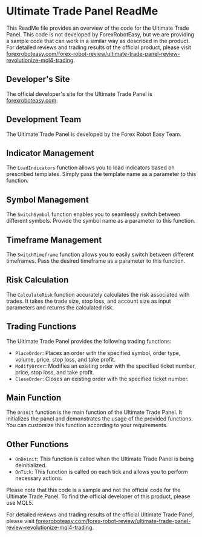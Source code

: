 # Ultimate Trade Panel ReadMe

This ReadMe file provides an overview of the code for the Ultimate Trade Panel. This code is not developed by ForexRobotEasy, but we are providing a sample code that can work in a similar way as described in the product. For detailed reviews and trading results of the official product, please visit [forexroboteasy.com/forex-robot-review/ultimate-trade-panel-review-revolutionize-mql4-trading](https://forexroboteasy.com/forex-robot-review/ultimate-trade-panel-review-revolutionize-mql4-trading/).

## Developer's Site

The official developer's site for the Ultimate Trade Panel is [forexroboteasy.com](https://forexroboteasy.com).

## Development Team

The Ultimate Trade Panel is developed by the Forex Robot Easy Team.

## Indicator Management

The `LoadIndicators` function allows you to load indicators based on prescribed templates. Simply pass the template name as a parameter to this function.

## Symbol Management

The `SwitchSymbol` function enables you to seamlessly switch between different symbols. Provide the symbol name as a parameter to this function.

## Timeframe Management

The `SwitchTimeframe` function allows you to easily switch between different timeframes. Pass the desired timeframe as a parameter to this function.

## Risk Calculation

The `CalculateRisk` function accurately calculates the risk associated with trades. It takes the trade size, stop loss, and account size as input parameters and returns the calculated risk.

## Trading Functions

The Ultimate Trade Panel provides the following trading functions:

- `PlaceOrder`: Places an order with the specified symbol, order type, volume, price, stop loss, and take profit.
- `ModifyOrder`: Modifies an existing order with the specified ticket number, price, stop loss, and take profit.
- `CloseOrder`: Closes an existing order with the specified ticket number.

## Main Function

The `OnInit` function is the main function of the Ultimate Trade Panel. It initializes the panel and demonstrates the usage of the provided functions. You can customize this function according to your requirements.

## Other Functions

- `OnDeinit`: This function is called when the Ultimate Trade Panel is being deinitialized.
- `OnTick`: This function is called on each tick and allows you to perform necessary actions.

Please note that this code is a sample and not the official code for the Ultimate Trade Panel. To find the official developer of this product, please use MQL5.

For detailed reviews and trading results of the official Ultimate Trade Panel, please visit [forexroboteasy.com/forex-robot-review/ultimate-trade-panel-review-revolutionize-mql4-trading](https://forexroboteasy.com/forex-robot-review/ultimate-trade-panel-review-revolutionize-mql4-trading/).
